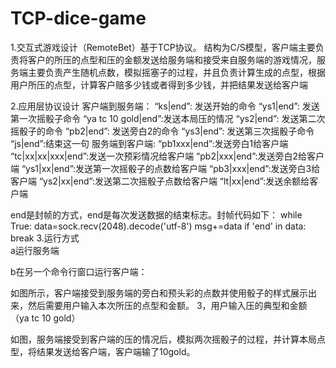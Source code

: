 # TCP-dice-game
1.交互式游戏设计（RemoteBet）基于TCP协议。
结构为C/S模型，客户端主要负责将客户的所压的点型和压的金额发送给服务端和接受来自服务端的游戏情况，服务端主要负责产生随机点数，模拟摇塞子的过程，并且负责计算生成的点型，根据用户所压的点型，计算客户赔多少钱或者得到多少钱，并把结果发送给客户端

2.应用层协议设计
客户端到服务端：
	“ks|end”:  发送开始的命令
	“ys1|end”: 发送第一次摇骰子命令
	“ya tc 10 gold|end”:发送本局压的情况
	“ys2|end”: 发送第二次摇骰子的命令
	“pb2|end”: 发送旁白2的命令
	“ys3|end”: 发送第三次摇骰子命令
	“js|end”:结束这一句
服务端到客户端:
	“pb1xxx|end”:发送旁白1给客户端
	“tc|xx|xx|xxx|end”:发送一次预彩情况给客户端
	“pb2|xxx|end”:发送旁白2给客户端
	“ys1|xx|end”:发送第一次摇骰子的点数给客户端
	“pb3|xxx|end”:发送旁白3给客户端
	“ys2|xx|end”:发送第二次摇骰子点数给客户端
	“lt|xx|end”:发送余额给客户端


end是封帧的方式，end是每次发送数据的结束标志。封帧代码如下：
while True:
			data=sock.recv(2048).decode('utf-8')
			msg+=data
			if 'end' in data:
				break
3.运行方式        
a运行服务端
 
b在另一个命令行窗口运行客户端：
 
如图所示，客户端接受到服务端的旁白和预头彩的点数并使用骰子的样式展示出来，然后需要用户输入本次所压的点型和金额。
3，用户输入压的典型和金额（ya tc 10 gold）
 
如图，服务端接受到客户端的压的情况后，模拟两次摇骰子的过程，并计算本局点型，将结果发送给客户端，客户端输了10gold。


